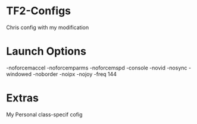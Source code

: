 TF2-Configs
==========

Chris config with my modification


Launch Options
==========

-noforcemaccel -noforcemparms -noforcemspd -console -novid -nosync -windowed -noborder -noipx -nojoy -freq 144


Extras
==========

My Personal class-specif cofig
